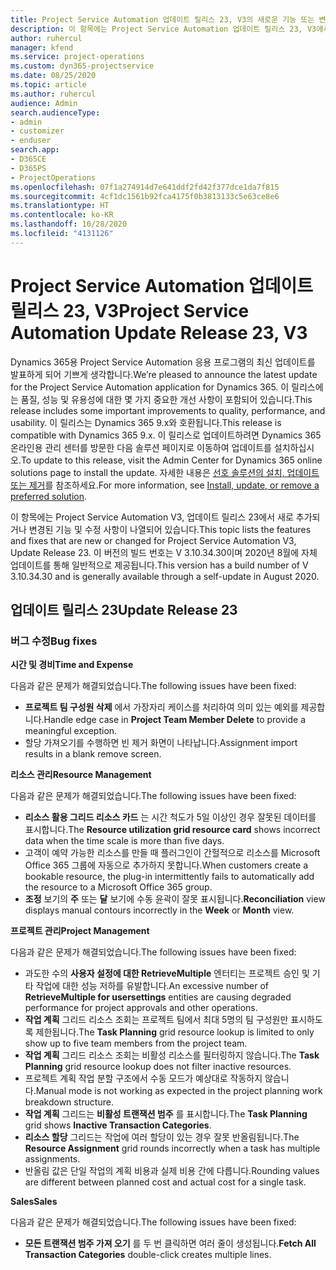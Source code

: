 ```yaml
---
title: Project Service Automation 업데이트 릴리스 23, V3의 새로운 기능 또는 변경된 기능
description: 이 항목에는 Project Service Automation 업데이트 릴리스 23, V3에서 사용할 수 있는 기능 및 수정 사항이 나열되어 있습니다.
author: ruhercul
manager: kfend
ms.service: project-operations
ms.custom: dyn365-projectservice
ms.date: 08/25/2020
ms.topic: article
ms.author: ruhercul
audience: Admin
search.audienceType:
- admin
- customizer
- enduser
search.app:
- D365CE
- D365PS
- ProjectOperations
ms.openlocfilehash: 07f1a274914d7e641ddf2fd42f377dce1da7f815
ms.sourcegitcommit: 4cf1dc1561b92fca4175f0b3813133c5e63ce8e6
ms.translationtype: HT
ms.contentlocale: ko-KR
ms.lasthandoff: 10/28/2020
ms.locfileid: "4131126"
---
```

# <a name="project-service-automation-update-release-23-v3"></a><span data-ttu-id="106e5-103">Project Service Automation 업데이트 릴리스 23, V3</span><span class="sxs-lookup"><span data-stu-id="106e5-103">Project Service Automation Update Release 23, V3</span></span>

<span data-ttu-id="106e5-104">Dynamics 365용 Project Service Automation 응용 프로그램의 최신 업데이트를 발표하게 되어 기쁘게 생각합니다.</span><span class="sxs-lookup"><span data-stu-id="106e5-104">We’re pleased to announce the latest update for the Project Service Automation application for Dynamics 365.</span></span> <span data-ttu-id="106e5-105">이 릴리스에는 품질, 성능 및 유용성에 대한 몇 가지 중요한 개선 사항이 포함되어 있습니다.</span><span class="sxs-lookup"><span data-stu-id="106e5-105">This release includes some important improvements to quality, performance, and usability.</span></span> <span data-ttu-id="106e5-106">이 릴리스는 Dynamics 365 9.x와 호환됩니다.</span><span class="sxs-lookup"><span data-stu-id="106e5-106">This release is compatible with Dynamics 365 9.x.</span></span> <span data-ttu-id="106e5-107">이 릴리스로 업데이트하려면 Dynamics 365 온라인용 관리 센터를 방문한 다음 솔루션 페이지로 이동하여 업데이트를 설치하십시오.</span><span class="sxs-lookup"><span data-stu-id="106e5-107">To update to this release, visit the Admin Center for Dynamics 365 online solutions page to install the update.</span></span> <span data-ttu-id="106e5-108">자세한 내용은 [선호 솔루션의 설치, 업데이트 또는 제거](https://docs.microsoft.com/power-platform/admin/install-remove-preferred-solution)를 참조하세요.</span><span class="sxs-lookup"><span data-stu-id="106e5-108">For more information, see [Install, update, or remove a preferred solution](https://docs.microsoft.com/power-platform/admin/install-remove-preferred-solution).</span></span>

<span data-ttu-id="106e5-109">이 항목에는 Project Service Automation V3, 업데이트 릴리스 23에서 새로 추가되거나 변경된 기능 및 수정 사항이 나열되어 있습니다.</span><span class="sxs-lookup"><span data-stu-id="106e5-109">This topic lists the features and fixes that are new or changed for Project Service Automation V3, Update Release 23.</span></span> <span data-ttu-id="106e5-110">이 버전의 빌드 번호는 V 3.10.34.30이며 2020년 8월에 자체 업데이트를 통해 일반적으로 제공됩니다.</span><span class="sxs-lookup"><span data-stu-id="106e5-110">This version has a build number of V 3.10.34.30 and is generally available through a self-update in August 2020.</span></span>

## <a name="update-release-23"></a><span data-ttu-id="106e5-111">업데이트 릴리스 23</span><span class="sxs-lookup"><span data-stu-id="106e5-111">Update Release 23</span></span>

### <a name="bug-fixes"></a><span data-ttu-id="106e5-112">버그 수정</span><span class="sxs-lookup"><span data-stu-id="106e5-112">Bug fixes</span></span>

<span data-ttu-id="106e5-113">**시간 및 경비**</span><span class="sxs-lookup"><span data-stu-id="106e5-113">**Time and Expense**</span></span>

<span data-ttu-id="106e5-114">다음과 같은 문제가 해결되었습니다.</span><span class="sxs-lookup"><span data-stu-id="106e5-114">The following issues have been fixed:</span></span>
- <span data-ttu-id="106e5-115">**프로젝트 팀 구성원 삭제** 에서 가장자리 케이스를 처리하여 의미 있는 예외를 제공합니다.</span><span class="sxs-lookup"><span data-stu-id="106e5-115">Handle edge case in **Project Team Member Delete** to provide a meaningful exception.</span></span>
- <span data-ttu-id="106e5-116">할당 가져오기를 수행하면 빈 제거 화면이 나타납니다.</span><span class="sxs-lookup"><span data-stu-id="106e5-116">Assignment import results in a blank remove screen.</span></span>

<span data-ttu-id="106e5-117">**리소스 관리**</span><span class="sxs-lookup"><span data-stu-id="106e5-117">**Resource Management**</span></span>

<span data-ttu-id="106e5-118">다음과 같은 문제가 해결되었습니다.</span><span class="sxs-lookup"><span data-stu-id="106e5-118">The following issues have been fixed:</span></span>

- <span data-ttu-id="106e5-119">**리소스 활용 그리드 리소스 카드** 는 시간 척도가 5일 이상인 경우 잘못된 데이터를 표시합니다.</span><span class="sxs-lookup"><span data-stu-id="106e5-119">The **Resource utilization grid resource card** shows incorrect data when the time scale is more than five days.</span></span>
- <span data-ttu-id="106e5-120">고객이 예약 가능한 리소스를 만들 때 플러그인이 간헐적으로 리소스를 Microsoft Office 365 그룹에 자동으로 추가하지 못합니다.</span><span class="sxs-lookup"><span data-stu-id="106e5-120">When customers create a bookable resource, the plug-in intermittently fails to automatically add the resource to a Microsoft Office 365 group.</span></span>
- <span data-ttu-id="106e5-121">**조정** 보기의 **주** 또는 **달** 보기에 수동 윤곽이 잘못 표시됩니다.</span><span class="sxs-lookup"><span data-stu-id="106e5-121">**Reconciliation** view displays manual contours incorrectly in the **Week** or **Month** view.</span></span>

<span data-ttu-id="106e5-122">**프로젝트 관리**</span><span class="sxs-lookup"><span data-stu-id="106e5-122">**Project Management**</span></span>

<span data-ttu-id="106e5-123">다음과 같은 문제가 해결되었습니다.</span><span class="sxs-lookup"><span data-stu-id="106e5-123">The following issues have been fixed:</span></span>

- <span data-ttu-id="106e5-124">과도한 수의 **사용자 설정에 대한 RetrieveMultiple** 엔터티는 프로젝트 승인 및 기타 작업에 대한 성능 저하를 유발합니다.</span><span class="sxs-lookup"><span data-stu-id="106e5-124">An excessive number of **RetrieveMultiple for usersettings** entities are causing degraded performance for project approvals and other operations.</span></span>
- <span data-ttu-id="106e5-125">**작업 계획** 그리드 리소스 조회는 프로젝트 팀에서 최대 5명의 팀 구성원만 표시하도록 제한됩니다.</span><span class="sxs-lookup"><span data-stu-id="106e5-125">The **Task Planning** grid resource lookup is limited to only show up to five team members from the project team.</span></span> 
- <span data-ttu-id="106e5-126">**작업 계획** 그리드 리소스 조회는 비활성 리소스를 필터링하지 않습니다.</span><span class="sxs-lookup"><span data-stu-id="106e5-126">The **Task Planning** grid resource lookup does not filter inactive resources.</span></span>
- <span data-ttu-id="106e5-127">프로젝트 계획 작업 분할 구조에서 수동 모드가 예상대로 작동하지 않습니다.</span><span class="sxs-lookup"><span data-stu-id="106e5-127">Manual mode is not working as expected in the project planning work breakdown structure.</span></span>
- <span data-ttu-id="106e5-128">**작업 계획** 그리드는 **비활성 트랜잭션 범주** 를 표시합니다.</span><span class="sxs-lookup"><span data-stu-id="106e5-128">The **Task Planning** grid shows **Inactive Transaction Categories**.</span></span>
- <span data-ttu-id="106e5-129">**리소스 할당** 그리드는 작업에 여러 할당이 있는 경우 잘못 반올림됩니다.</span><span class="sxs-lookup"><span data-stu-id="106e5-129">The **Resource Assignment** grid rounds incorrectly when a task has multiple assignments.</span></span>
- <span data-ttu-id="106e5-130">반올림 값은 단일 작업의 계획 비용과 실제 비용 간에 다릅니다.</span><span class="sxs-lookup"><span data-stu-id="106e5-130">Rounding values are different between planned cost and actual cost for a single task.</span></span>

<span data-ttu-id="106e5-131">**Sales**</span><span class="sxs-lookup"><span data-stu-id="106e5-131">**Sales**</span></span>

<span data-ttu-id="106e5-132">다음과 같은 문제가 해결되었습니다.</span><span class="sxs-lookup"><span data-stu-id="106e5-132">The following issues have been fixed:</span></span>

- <span data-ttu-id="106e5-133">**모든 트랜잭션 범주 가져 오기** 를 두 번 클릭하면 여러 줄이 생성됩니다.</span><span class="sxs-lookup"><span data-stu-id="106e5-133">**Fetch All Transaction Categories** double-click creates multiple lines.</span></span>
